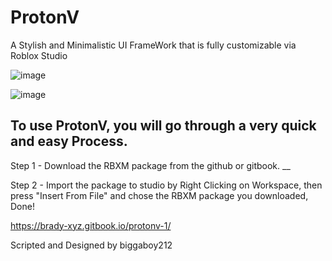 # ProtonV
A Stylish and Minimalistic UI FrameWork that is fully customizable via Roblox Studio 

![image](https://github.com/biggaboy212/ProtonV/assets/75142294/79e43c7d-596a-41bd-9260-cf9a1280efd4)

![image](https://github.com/biggaboy212/ProtonV/assets/75142294/aaec51de-7e13-452a-9c48-b645cff5aee0)


To use ProtonV, you will go through a very quick and easy Process.
--

Step 1 - Download the RBXM package from the github or gitbook.
__

Step 2 - Import the package to studio by Right Clicking on Workspace, then press "Insert From File" and chose the RBXM package you downloaded, Done!

https://brady-xyz.gitbook.io/protonv-1/

Scripted and Designed by biggaboy212
